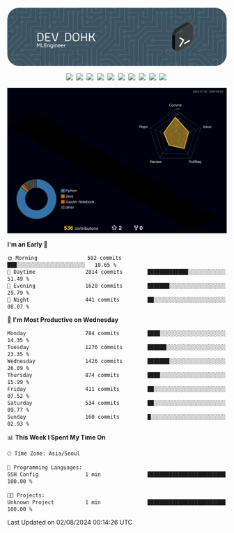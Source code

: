 ![Header](./github-header-image.png)

<div align="center">
  <img src="https://ziadoua.github.io/m3-Markdown-Badges/badges/FastAPI/fastapi1.svg" />&nbsp
  <img src="https://ziadoua.github.io/m3-Markdown-Badges/badges/Git/git1.svg" />&nbsp
  <img src="https://ziadoua.github.io/m3-Markdown-Badges/badges/LeetCode/leetcode1.svg" />&nbsp
  <img src="https://ziadoua.github.io/m3-Markdown-Badges/badges/LinkedIn/linkedin2.svg" />&nbsp
  <img src="https://ziadoua.github.io/m3-Markdown-Badges/badges/Linux/linux2.svg" />&nbsp
  <img src="https://ziadoua.github.io/m3-Markdown-Badges/badges/macOS/macos1.svg" />&nbsp
  <img src="https://ziadoua.github.io/m3-Markdown-Badges/badges/PostgreSQL/postgresql3.svg" />&nbsp
  <img src="https://ziadoua.github.io/m3-Markdown-Badges/badges/Python/python3.svg" />&nbsp
  <img src="https://ziadoua.github.io/m3-Markdown-Badges/badges/PyCharm/pycharm1.svg" />&nbsp
  <img src="https://ziadoua.github.io/m3-Markdown-Badges/badges/VisualStudio/visualstudio3.svg" />&nbsp
</div>

![](./profile-3d-contrib/profile-night-rainbow.svg)

<!--START_SECTION:waka-->
**I'm an Early 🐤** 

```text
🌞 Morning                582 commits         ███░░░░░░░░░░░░░░░░░░░░░░   10.65 % 
🌆 Daytime                2814 commits        █████████████░░░░░░░░░░░░   51.49 % 
🌃 Evening                1628 commits        ███████░░░░░░░░░░░░░░░░░░   29.79 % 
🌙 Night                  441 commits         ██░░░░░░░░░░░░░░░░░░░░░░░   08.07 % 
```
📅 **I'm Most Productive on Wednesday** 

```text
Monday                   784 commits         ████░░░░░░░░░░░░░░░░░░░░░   14.35 % 
Tuesday                  1276 commits        ██████░░░░░░░░░░░░░░░░░░░   23.35 % 
Wednesday                1426 commits        ███████░░░░░░░░░░░░░░░░░░   26.09 % 
Thursday                 874 commits         ████░░░░░░░░░░░░░░░░░░░░░   15.99 % 
Friday                   411 commits         ██░░░░░░░░░░░░░░░░░░░░░░░   07.52 % 
Saturday                 534 commits         ██░░░░░░░░░░░░░░░░░░░░░░░   09.77 % 
Sunday                   160 commits         █░░░░░░░░░░░░░░░░░░░░░░░░   02.93 % 
```


📊 **This Week I Spent My Time On** 

```text
🕑︎ Time Zone: Asia/Seoul

💬 Programming Languages: 
SSH Config               1 min               █████████████████████████   100.00 % 

🐱‍💻 Projects: 
Unknown Project          1 min               █████████████████████████   100.00 % 
```


 Last Updated on 02/08/2024 00:14:26 UTC
<!--END_SECTION:waka-->




